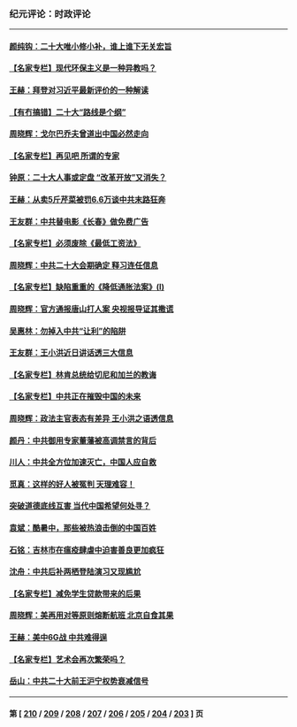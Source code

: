 ### 纪元评论：时政评论
---
#### [颜纯钩：二十大唯小修小补，谁上谁下无关宏旨](../../pages/nsc1025/n13815636.md) 
#### [【名家专栏】现代环保主义是一种异教吗？](../../pages/nsc1025/n13815457.md) 
#### [王赫：拜登对习近平最新评价的一种解读](../../pages/nsc1025/n13815228.md) 
#### [【有冇搞错】二十大“路线是个纲”](../../pages/nsc1025/n13814902.md) 
#### [周晓辉：戈尔巴乔夫曾道出中国必然走向](../../pages/nsc1025/n13814863.md) 
#### [【名家专栏】再见吧 所谓的专家](../../pages/nsc1025/n13814593.md) 
#### [钟原：二十大人事或定盘 “改革开放”又消失？](../../pages/nsc1025/n13814154.md) 
#### [王赫：从卖5斤芹菜被罚6.6万谈中共末路狂奔](../../pages/nsc1025/n13813975.md) 
#### [王友群：中共替电影《长春》做免费广告](../../pages/nsc1025/n13814067.md) 
#### [【名家专栏】必须废除《最低工资法》](../../pages/nsc1025/n13813809.md) 
#### [周晓辉：中共二十大会期确定 释习连任信息](../../pages/nsc1025/n13813934.md) 
#### [【名家专栏】缺陷重重的《降低通胀法案》(I)](../../pages/nsc1025/n13813807.md) 
#### [周晓辉：官方通报唐山打人案 央视报导证其撒谎](../../pages/nsc1025/n13813311.md) 
#### [吴惠林：勿掉入中共“让利”的陷阱](../../pages/nsc1025/n13813931.md) 
#### [王友群：王小洪近日讲话透三大信息](../../pages/nsc1025/n13813293.md) 
#### [【名家专栏】林肯总统给切尼和加兰的教诲](../../pages/nsc1025/n13812195.md) 
#### [【名家专栏】中共正在摧毁中国的未来](../../pages/nsc1025/n13813135.md) 
#### [周晓辉：政法主官表态有差异 王小洪之语透信息](../../pages/nsc1025/n13813186.md) 
#### [颜丹：中共御用专家董藩被高调禁言的背后](../../pages/nsc1025/n13812360.md) 
#### [川人：中共全方位加速灭亡，中国人应自救](../../pages/nsc1025/n13812873.md) 
#### [觅真：这样的好人被冤判 天理难容！](../../pages/nsc1025/n13812923.md) 
#### [突破道德底线互害 当代中国希望何处寻？](../../pages/nsc1025/n13812318.md) 
#### [袁斌：酷暑中，那些被热浪击倒的中国百姓](../../pages/nsc1025/n13812059.md) 
#### [石铭：吉林市在瘟疫肆虐中迫害善良更加疯狂](../../pages/nsc1025/n13812087.md) 
#### [沈舟：中共后补两栖登陆演习又现尴尬](../../pages/nsc1025/n13811917.md) 
#### [【名家专栏】减免学生贷款带来的后果](../../pages/nsc1025/n13811282.md) 
#### [周晓辉：美再用对等原则熔断航班 北京自食其果](../../pages/nsc1025/n13811637.md) 
#### [王赫：美中6G战 中共难得逞](../../pages/nsc1025/n13811350.md) 
#### [【名家专栏】艺术会再次繁荣吗？](../../pages/nsc1025/n13811518.md) 
#### [岳山：中共二十大前王沪宁权势衰减信号](../../pages/nsc1025/n13811464.md) 

---
#### 第 [ [210](./210.md) / [209](./209.md) / [208](./208.md) / [207](./207.md) / [206](./206.md) / [205](./205.md) / [204](./204.md) / [203](./203.md) ] 页
